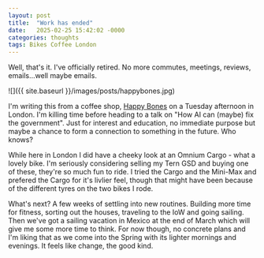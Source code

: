 ```yaml
---
layout: post
title:  "Work has ended"
date:   2025-02-25 15:42:02 -0000
categories: thoughts 
tags: Bikes Coffee London
---
```


Well, that's it. I've officially retired. No more commutes, meetings, reviews, emails...well maybe emails.

![]({{ site.baseurl }}/images/posts/happybones.jpg)

I'm writing this from a coffee shop, [Happy Bones](https://happybonescoffee.co.uk/) on a Tuesday afternoon in London. I'm killing time before heading to a talk on "How AI can (maybe) fix the government". Just for interest and education, no immediate purpose but maybe a chance to form a connection to something in the future. Who knows?

While here in London I did have a cheeky look at an Omnium Cargo - what a lovely bike. I'm seriously considering selling my Tern GSD and buying one of these, they're so much fun to ride. I tried the Cargo and the Mini-Max and prefered the Cargo for it's livlier feel, though that might have been because of the different tyres on the two bikes I rode.  

What's next? A few weeks of settling into new routines. Building more time for fitness, sorting out the houses, traveling to the IoW and going sailing. Then we've got a sailing vacation in Mexico at the end of March which will give me some more time to think. For now though, no concrete plans and I'm liking that as we come into the Spring with its lighter mornings and evenings. It feels like change, the good kind.